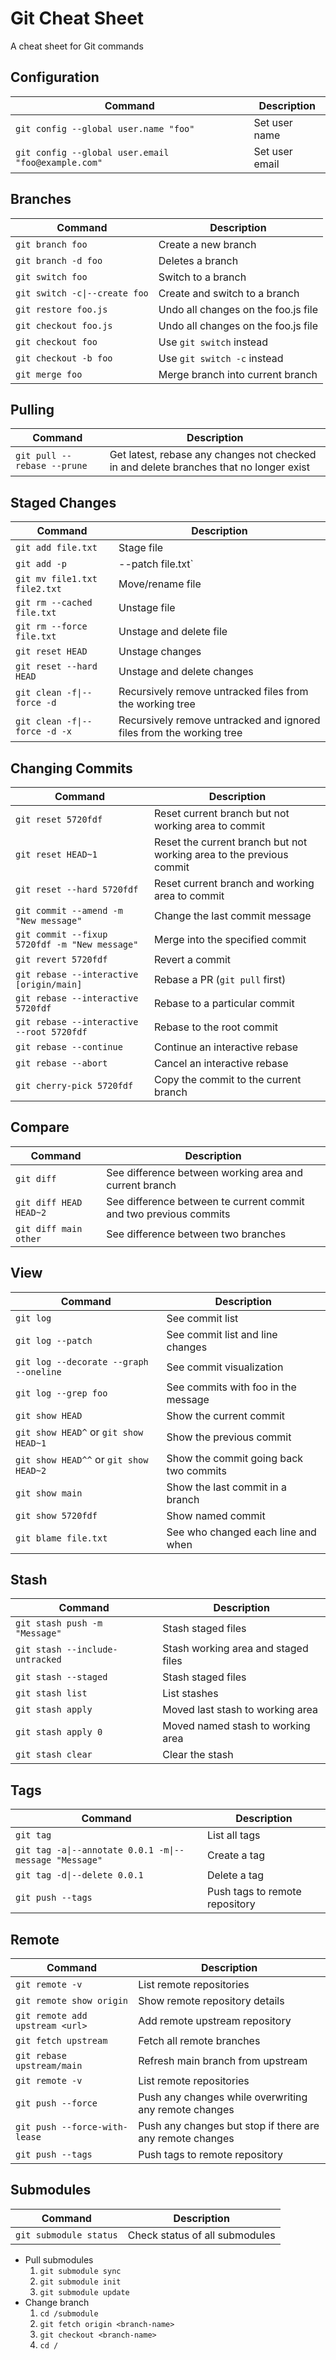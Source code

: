 # Git Cheat Sheet

A cheat sheet for Git commands

## Configuration

| Command                                            | Description    |
| -------------------------------------------------- | -------------- |
| `git config --global user.name "foo"`              | Set user name  |
| `git config --global user.email "foo@example.com"` | Set user email |

## Branches

| Command                       | Description                         |
| ----------------------------- | ----------------------------------- |
| `git branch foo`              | Create a new branch                 |
| `git branch -d foo`           | Deletes a branch                    |
| `git switch foo`              | Switch to a branch                  |
| `git switch -c\|--create foo` | Create and switch to a branch       |
| `git restore foo.js`          | Undo all changes on the foo.js file |
| `git checkout foo.js`         | Undo all changes on the foo.js file |
| `git checkout foo`            | Use `git switch` instead            |
| `git checkout -b foo`         | Use `git switch -c` instead         |
| `git merge foo`               | Merge branch into current branch    |

## Pulling

| Command                     | Description                                                                            |
| --------------------------- | -------------------------------------------------------------------------------------- |
| `git pull --rebase --prune` | Get latest, rebase any changes not checked in and delete branches that no longer exist |

## Staged Changes

| Command | Description |
| - | - |
| `git add file.txt`                        | Stage file |
| `git add -p`|--patch file.txt`            | Stage some but not all changes in a file |
| `git mv file1.txt file2.txt`              | Move/rename file |
| `git rm --cached file.txt`                | Unstage file |
| `git rm --force file.txt`                 | Unstage and delete file |
| `git reset HEAD`                          | Unstage changes |
| `git reset --hard HEAD`                   | Unstage and delete changes |
| `git clean -f\|--force -d`                | Recursively remove untracked files from the working tree |
| `git clean -f\|--force -d -x`             | Recursively remove untracked and ignored files from the working tree |

## Changing Commits

| Command                                       | Description                                                          |
| --------------------------------------------- | -------------------------------------------------------------------- |
| `git reset 5720fdf`                           | Reset current branch but not working area to commit                  |
| `git reset HEAD~1`                            | Reset the current branch but not working area to the previous commit |
| `git reset --hard 5720fdf`                    | Reset current branch and working area to commit                      |
| `git commit --amend -m "New message"`         | Change the last commit message                                       |
| `git commit --fixup 5720fdf -m "New message"` | Merge into the specified commit                                      |
| `git revert 5720fdf`                          | Revert a commit                                                      |
| `git rebase --interactive [origin/main]`      | Rebase a PR (`git pull` first)                                       |
| `git rebase --interactive 5720fdf`            | Rebase to a particular commit                                        |
| `git rebase --interactive --root 5720fdf`     | Rebase to the root commit                                            |
| `git rebase --continue`                       | Continue an interactive rebase                                       |
| `git rebase --abort`                          | Cancel an interactive rebase                                         |
| `git cherry-pick 5720fdf`                     | Copy the commit to the current branch                                |

## Compare

| Command                | Description                                                       |
| ---------------------- | ----------------------------------------------------------------- |
| `git diff`             | See difference between working area and current branch            |
| `git diff HEAD HEAD~2` | See difference between te current commit and two previous commits |
| `git diff main other`  | See difference between two branches                               |

## View

| Command                                | Description                            |
| -------------------------------------- | -------------------------------------- |
| `git log`                              | See commit list                        |
| `git log --patch`                      | See commit list and line changes       |
| `git log --decorate --graph --oneline` | See commit visualization               |
| `git log --grep foo`                   | See commits with foo in the message    |
| `git show HEAD`                        | Show the current commit                |
| `git show HEAD^` or `git show HEAD~1`  | Show the previous commit               |
| `git show HEAD^^` or `git show HEAD~2` | Show the commit going back two commits |
| `git show main`                        | Show the last commit in a branch       |
| `git show 5720fdf`                     | Show named commit                      |
| `git blame file.txt`                   | See who changed each line and when     |

## Stash

| Command                         | Description                         |
| ------------------------------- | ----------------------------------- |
| `git stash push -m "Message"`   | Stash staged files                  |
| `git stash --include-untracked` | Stash working area and staged files |
| `git stash --staged`            | Stash staged files                  |
| `git stash list`                | List stashes                        |
| `git stash apply`               | Moved last stash to working area    |
| `git stash apply 0`             | Moved named stash to working area   |
| `git stash clear`               | Clear the stash                     |

## Tags

| Command                                                | Description                    |
| ------------------------------------------------------ | ------------------------------ |
| `git tag`                                              | List all tags                  |
| `git tag -a\|--annotate 0.0.1 -m\|--message "Message"` | Create a tag                   |
| `git tag -d\|--delete 0.0.1`                           | Delete a tag                   |
| `git push --tags`                                      | Push tags to remote repository |

## Remote

| Command                         | Description                                               |
| ------------------------------- | --------------------------------------------------------- |
| `git remote -v`                 | List remote repositories                                  |
| `git remote show origin`        | Show remote repository details                            |
| `git remote add upstream <url>` | Add remote upstream repository                            |
| `git fetch upstream`            | Fetch all remote branches                                 |
| `git rebase upstream/main`      | Refresh main branch from upstream                         |
| `git remote -v`                 | List remote repositories                                  |
| `git push --force`              | Push any changes while overwriting any remote changes     |
| `git push --force-with-lease`   | Push any changes but stop if there are any remote changes |
| `git push --tags`               | Push tags to remote repository                            |

## Submodules

| Command                | Description                    |
| ---------------------- | ------------------------------ |
| `git submodule status` | Check status of all submodules |

- Pull submodules
  1. `git submodule sync`
  2. `git submodule init`
  3. `git submodule update`
- Change branch
  1. `cd /submodule`
  2. `git fetch origin <branch-name>`
  3. `git checkout <branch-name>`
  4. `cd /`
